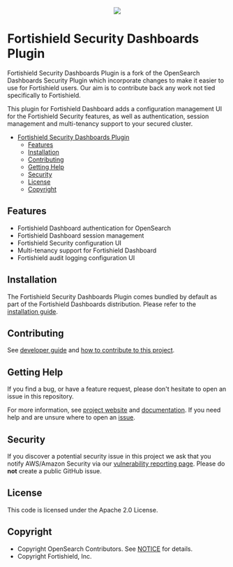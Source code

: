 <div style="text-align:center">
    <img src="https://fortishield.com/uploads/2022/05/Logo-blogpost.png"/>
</div>

# Fortishield Security Dashboards Plugin

Fortishield Security Dashboards Plugin is a fork of the OpenSearch Dashboards Security Plugin which incorporate changes to make it easier to use for Fortishield users. Our aim is to contribute back any work not tied specifically to Fortishield.

This plugin for Fortishield Dashboard adds a configuration management UI for the Fortishield Security features, as well as authentication, session management and multi-tenancy support to your secured cluster.

- [Fortishield Security Dashboards Plugin](#fortishield-security-dashboards-plugin)
  - [Features](#features)
  - [Installation](#installation)
  - [Contributing](#contributing)
  - [Getting Help](#getting-help)
  - [Security](#security)
  - [License](#license)
  - [Copyright](#copyright)

## Features

* Fortishield Dashboard authentication for OpenSearch
* Fortishield Dashboard session management
* Fortishield Security configuration UI
* Multi-tenancy support for Fortishield Dashboard
* Fortishield audit logging configuration UI

## Installation

The Fortishield Security Dashboards Plugin comes bundled by default as part of the Fortishield Dashboards distribution. Please refer to the [installation guide](https://documentation.fortishield.com/current/installation-guide/index.html).

## Contributing

See [developer guide](DEVELOPER_GUIDE.md) and [how to contribute to this project](CONTRIBUTING.md).

## Getting Help

If you find a bug, or have a feature request, please don't hesitate to open an issue in this repository.

For more information, see [project website](https://fortishield.com/) and [documentation](https://documentation.fortishield.com/current/index.html). If you need help and are unsure where to open an [issue](https://github.com/fortishield/fortishield-security-dashboards-plugin/issues).

## Security

If you discover a potential security issue in this project we ask that you notify AWS/Amazon Security via our [vulnerability reporting page](https://github.com/fortishield/fortishield-security-dashboards-plugin/issues/new/choose). Please do **not** create a public GitHub issue.

## License

This code is licensed under the Apache 2.0 License. 

## Copyright

- Copyright OpenSearch Contributors. See [NOTICE](NOTICE.txt) for details.
- Copyright Fortishield, Inc.
